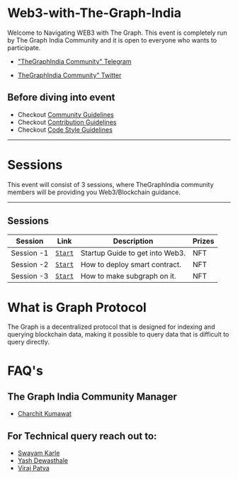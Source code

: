 # Web3-with-The-Graph-India

Welcome to Navigating WEB3 with The Graph. This event is completely run by The Graph India Community and it is open to everyone who wants to participate.

- ["TheGraphIndia Community" Telegram](https://t.co/2k61q3yf9W) 

- [TheGraphIndia Community" Twitter](https://twitter.com/TheGraphIndia?s=20)

## Before diving into event
- Checkout <a href = "https://github.com/TheGraphIndia/Web3-with-The-Graph-India/blob/main/Community_Guidelines.md">Community Guidelines </a>
- Checkout <a href = "https://github.com/TheGraphIndia/Web3-with-The-Graph-India/blob/main/Contribution_Guide.md">Contribution Guidelines </a>
- Checkout <a href = "https://github.com/TheGraphIndia/Web3-with-The-Graph-India/blob/main/Code_Style.md">Code Style Guidelines </a>

---

# Sessions

This event will consist of 3 sessions, where TheGraphIndia community members will be providing you Web3/Blockchain guidance.

---

## Sessions

<!-- ⚠️ IMPORTANT: In order for a submission to be qualified, you must submit to this [ Session Challenge Submission ](). -->

| Session    | Link                                                                                      | Description                     | Prizes |
| ---------- | ----------------------------------------------------------------------------------------- | ------------------------------- | ------ |
| Session -1 | [`Start`](https://github.com/TheGraphIndia/Web3-with-The-Graph-India/tree/main/Session_1) | Startup Guide to get into Web3. | NFT    |
| Session -2 | [`Start`](https://github.com/TheGraphIndia/Web3-with-The-Graph-India/tree/main/Session_2) | How to deploy smart contract.   | NFT    |
| Session -3 | [`Start`](https://github.com/TheGraphIndia/Web3-with-The-Graph-India/tree/main/Session_3) | How to make subgraph on it.     | NFT    |

# What is Graph Protocol

The Graph is a decentralized protocol that is designed for indexing and querying blockchain data, making it possible to query data that is difficult to query directly.

# FAQ's

## The Graph India Community Manager

- <a href = "https://twitter.com/Charchit_WEB3">Charchit Kumawat</a>

## For Technical query reach out to:

- <a href = "https://github.com/DevSwayam">Swayam Karle</a>
- <a href = "https://github.com/yashdev9274?tab=overview&from=2023-08-01&to=2023-08-25">Yash Dewasthale</a>
- <a href = "https://github.com/vkpatva"> Viraj Patva </a>
